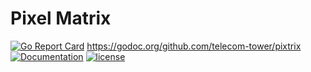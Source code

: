 # Pixel Matrix

[![Go Report Card](https://goreportcard.com/badge/github.com/telecom-tower/pixtrix)](https://goreportcard.com/report/github.com/telecom-tower/pixtrix)
https://godoc.org/github.com/telecom-tower/pixtrix
[![Documentation](https://godoc.org/github.com/telecom-tower/pixtrix?status.svg)](https://godoc.org/github.com/telecom-tower/pixtrix)
[![license](https://img.shields.io/github/license/telecom-tower/pixtrix.svg)](https://github.com/telecom-tower/pixtrix/blob/master/LICENSE)